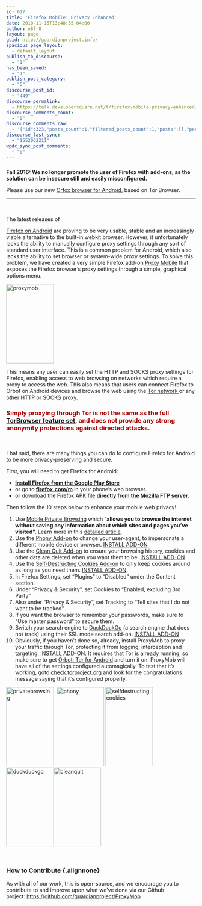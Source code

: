 ```yaml
---
id: 617
title: 'Firefox Mobile: Privacy Enhanced'
date: 2010-11-15T13:48:35-04:00
author: n8fr8
layout: page
guid: http://guardianproject.info/
spacious_page_layout:
  - default_layout
publish_to_discourse:
  - "1"
has_been_saved:
  - "1"
publish_post_category:
  - "5"
discourse_post_id:
  - "449"
discourse_permalink:
  - https://talk.developersquare.net/t/firefox-mobile-privacy-enhanced/323
discourse_comments_count:
  - "0"
discourse_comments_raw:
  - '{"id":323,"posts_count":1,"filtered_posts_count":1,"posts":[],"participants":[{"id":19,"username":"gpadmin","avatar_template":"https://avatars.discourse.org/v2/letter/g/d07c76/{size}.png"}]}'
discourse_last_sync:
  - "1552062211"
wpdc_sync_post_comments:
  - "0"
---
```

<!--:-->

<!--:en-->

### 

**Fall 2016: We no longer promote the user of Firefox with add-ons, as the solution can be insecure still and easily misconfigured.**

Please use our new [Orfox browser for Android](https://guardianproject.info/apps/orfox/), based on Tor Browser.

* * *

&nbsp;

<!--:de-->The latest releases of 

[Firefox on Android](http://www.mozilla.com/en-US/mobile/) are proving to be very usable, stable and an increasingly viable alternative to the built-in webkit browser. However, it unfortunately lacks the ability to manually configure proxy settings through any sort of standard user interface. This is a common problem for Android, which also lacks the ability to set browser or system-wide proxy settings. To solve this problem, we have created a very simple Firefox add-on [Proxy Mobile](https://addons.mozilla.org/en-US/firefox/?browse=featured) that exposes the Firefox browser&#8217;s proxy settings through a simple, graphical options menu.

[<img class="alignleft" src="https://guardianproject.info/wp-content/uploads/2010/11/proxymob-180x300.png" alt="proxymob" width="126" height="211" />](https://guardianproject.info/wp-content/uploads/2010/11/proxymob.png)

This means any user can easily set the HTTP and SOCKS proxy settings for Firefox, enabling access to web browsing on networks which require a proxy to access the web. This also means that users can connect Firefox to Orbot on Android devices and browse the web using the [Tor network ](https://torproject.org)or any other HTTP or SOCKS proxy.

### <span style="color: #aa0000;">Simply proxying through Tor is not the same as the full <a href="https://www.torproject.org/projects/torbrowser.html.en">TorBrowser feature set</a>, and does not provide any strong anonymity protections against directed attacks. </span>

&nbsp;

That said, there are many things you can do to configure Firefox for Android to be more privacy-preserving and secure.

First, you will need to get Firefox for Android:

  * **<a href="https://play.google.com/store/apps/details?id=org.mozilla.firefox" rel="nofollow">Install Firefox from the Google Play Store</a>**
  * or go to **<a href="http://firefox.com/m" rel="nofollow">firefox.com/m</a>** in your phone&#8217;s web browser.
  * or download the Firefox APK file **<a href="https://ftp.mozilla.org/pub/mozilla.org/mobile/releases/latest/android/multi/" rel="nofollow">directly from the Mozilla FTP server</a>**.

Then follow the 10 steps below to enhance your mobile web privacy!

  1. Use [Mobile Private Browsing](https://support.mozilla.org/en-US/kb/mobile-private-browsing-browse-web-without-saving-syncing-info) which &#8220;**allows you to browse the internet without saving any information about which sites and pages you&#8217;ve visited&#8221;.** Learn more in this [detailed article](https://support.mozilla.org/en-US/kb/mobile-private-browsing-browse-web-without-saving-syncing-info).
  2. Use the [Phony Add-on](https://addons.mozilla.org/en-US/android/addon/phony/?src=hp-dl-featured) to change your user-agent, to impersonate a different mobile device or browser. [INSTALL ADD-ON](https://addons.mozilla.org/en-US/android/addon/phony/?src=hp-dl-featured)
  3. Use the [Clean Quit Add-on](https://addons.mozilla.org/en-US/android/addon/cleanquit/) to ensure your browsing history, cookies and other data are deleted when you want them to be. [INSTALL ADD-ON](https://addons.mozilla.org/en-US/android/addon/cleanquit/)
  4. Use the [Self-Destructing Cookies Add-on](https://addons.mozilla.org/en-US/android/addon/self-destructing-cookies/) to only keep cookies around as long as you need them. [INSTALL ADD-ON](https://addons.mozilla.org/en-US/android/addon/self-destructing-cookies/)
  5. In Firefox Settings, set &#8220;Plugins&#8221; to &#8220;Disabled&#8221; under the Content section.
  6. Under &#8220;Privacy & Security&#8221;, set Cookies to &#8220;Enabled, excluding 3rd Party&#8221;
  7. Also under &#8220;Privacy & Security&#8221;, set Tracking to &#8220;Tell sites that I do not want to be tracked&#8221;.
  8. If you want the browser to remember your passwords, make sure to &#8220;Use master password&#8221; to secure them.
  9. Switch your search engine to [DuckDuckGo](https://addons.mozilla.org/en-us/firefox/addon/duckduckgo-for-firefox/) (a search engine that does not track) using their SSL mode search add-on. [INSTALL ADD-ON](https://addons.mozilla.org/en-us/firefox/addon/duckduckgo-for-firefox/)
 10. Obviously, if you haven&#8217;t done so, already, install ProxyMob to proxy your traffic through Tor, protecting it from logging, interception and targeting. [INSTALL ADD-ON](https://guardianproject.info/downloads/proxymob.xpi). It requires that Tor is already running, so make sure to get [Orbot: Tor for Android](/apps/orbot) and turn it on. ProxyMob will have all of the settings configured automagically. To test that it&#8217;s working, goto <a href="http://check.torproject.org/" target="_blank">check.torproject.org</a> and look for the congratulations message saying that it&#8217;s configured properly.

[<img class="alignleft" src="https://guardianproject.info/wp-content/uploads/2010/11/privatebrowsing-180x300.png" alt="privatebrowsing" width="126" height="210" />](https://guardianproject.info/wp-content/uploads/2010/11/privatebrowsing.png)  [<img class="alignleft" src="https://guardianproject.info/wp-content/uploads/2010/11/phony-180x300.png" alt="phony" width="126" height="210" />](https://guardianproject.info/wp-content/uploads/2010/11/phony.png) <img class="wp-image-11589 alignleft" src="https://guardianproject.info/wp-content/uploads/2010/11/selfdestructingcookies-180x300.png" alt="selfdestructingcookies" width="126" height="210" srcset="https://guardianproject.info/wp-content/uploads/2010/11/selfdestructingcookies-180x300.png 180w, https://guardianproject.info/wp-content/uploads/2010/11/selfdestructingcookies-614x1024.png 614w, https://guardianproject.info/wp-content/uploads/2010/11/selfdestructingcookies.png 768w" sizes="(max-width: 126px) 100vw, 126px" />[<img class="alignleft" src="https://guardianproject.info/wp-content/uploads/2010/11/duckduckgo-180x300.png" alt="duckduckgo" width="126" height="210" />](https://guardianproject.info/wp-content/uploads/2010/11/duckduckgo.png)[<img class="alignleft" src="https://guardianproject.info/wp-content/uploads/2010/11/cleanquit-180x300.png" alt="cleanquit" width="126" height="210" />](https://guardianproject.info/wp-content/uploads/2010/11/cleanquit.png)

&nbsp;

### How to Contribute {.alignnone}

As with all of our work, this is open-source, and we encourage you to contribute to and improve upon what we&#8217;ve done via our Github project: <https://github.com/guardianproject/ProxyMob>

&nbsp;

&nbsp;

&nbsp;

&nbsp;